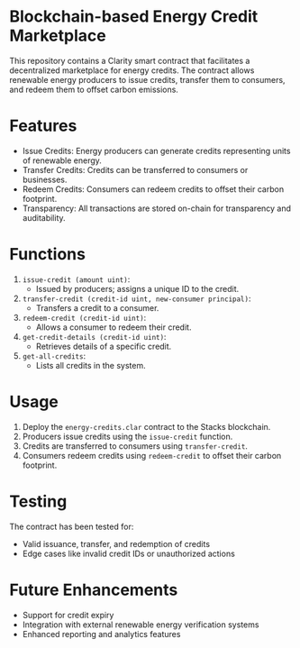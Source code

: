 # Blockchain-based Energy Credit Marketplace

This repository contains a Clarity smart contract that facilitates a decentralized marketplace for energy credits. The contract allows renewable energy producers to issue credits, transfer them to consumers, and redeem them to offset carbon emissions.

# Features
- Issue Credits: Energy producers can generate credits representing units of renewable energy.
- Transfer Credits: Credits can be transferred to consumers or businesses.
- Redeem Credits: Consumers can redeem credits to offset their carbon footprint.
- Transparency: All transactions are stored on-chain for transparency and auditability.

# Functions
1. `issue-credit (amount uint)`:
   - Issued by producers; assigns a unique ID to the credit.
2. `transfer-credit (credit-id uint, new-consumer principal)`:
   - Transfers a credit to a consumer.
3. `redeem-credit (credit-id uint)`:
   - Allows a consumer to redeem their credit.
4. `get-credit-details (credit-id uint)`:
   - Retrieves details of a specific credit.
5. `get-all-credits`:
   - Lists all credits in the system.

# Usage
1. Deploy the `energy-credits.clar` contract to the Stacks blockchain.
2. Producers issue credits using the `issue-credit` function.
3. Credits are transferred to consumers using `transfer-credit`.
4. Consumers redeem credits using `redeem-credit` to offset their carbon footprint.

# Testing
The contract has been tested for:
- Valid issuance, transfer, and redemption of credits
- Edge cases like invalid credit IDs or unauthorized actions

# Future Enhancements
- Support for credit expiry
- Integration with external renewable energy verification systems
- Enhanced reporting and analytics features
